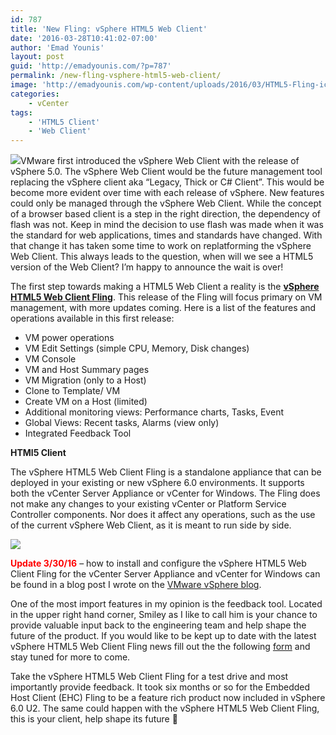 ```yaml
---
id: 787
title: 'New Fling: vSphere HTML5 Web Client'
date: '2016-03-28T10:41:02-07:00'
author: 'Emad Younis'
layout: post
guid: 'http://emadyounis.com/?p=787'
permalink: /new-fling-vsphere-html5-web-client/
image: 'http://emadyounis.com/wp-content/uploads/2016/03/HTML5-Fling-icon.png'
categories:
    - vCenter
tags:
    - 'HTML5 Client'
    - 'Web Client'
---
```


![](https://emadyounis.com/assets/img/2016/03/HTML5-Fling-icon.png?resize=166%2C166)VMware first introduced the vSphere Web Client with the release of vSphere 5.0. The vSphere Web Client would be the future management tool replacing the vSphere client aka “Legacy, Thick or C# Client”. This would be become more evident over time with each release of vSphere. New features could only be managed through the vSphere Web Client. While the concept of a browser based client is a step in the right direction, the dependency of flash was not. Keep in mind the decision to use flash was made when it was the standard for web applications, times and standards have changed. With that change it has taken some time to work on replatforming the vSphere Web Client. This always leads to the question, when will we see a HTML5 version of the Web Client? I’m happy to announce the wait is over!

The first step towards making a HTML5 Web Client a reality is the <span style="color: #0000ff;">**[vSphere HTML5 Web Client Fling](https://labs.vmware.com/flings/vsphere-html5-web-client)**</span>. This release of the Fling will focus primary on VM management, with more updates coming. Here is a list of the features and operations available in this first release:

- VM power operations
- VM Edit Settings (simple CPU, Memory, Disk changes)
- VM Console
- VM and Host Summary pages
- VM Migration (only to a Host)
- Clone to Template/ VM
- Create VM on a Host (limited)
- Additional monitoring views: Performance charts, Tasks, Event
- Global Views: Recent tasks, Alarms (view only)
- Integrated Feedback Tool

**HTMl5 Client**

The vSphere HTML5 Web Client Fling is a standalone appliance that can be deployed in your existing or new vSphere 6.0 environments. It supports both the vCenter Server Appliance or vCenter for Windows. The Fling does not make any changes to your existing vCenter or Platform Service Controller components. Nor does it affect any operations, such as the use of the current vSphere Web Client, as it is meant to run side by side.

[![](https://emadyounis.com/assets/img/2016/03/HTML5-Client.png?resize=1365%2C837)](https://emadyounis.com/assets/img/2016/03/HTML5-Client.png)

<span style="color: #ff0000;">**Update 3/30/16**</span> – how to install and configure the vSphere HTML5 Web Client Fling for the vCenter Server Appliance and vCenter for Windows can be found in a blog post I wrote on the [VMware vSphere blog](http://blogs.vmware.com/vsphere/2016/03/vsphere-html5-web-client-fling-getting-started.html).

One of the most import features in my opinion is the feedback tool. Located in the upper right hand corner, Smiley as I like to call him is your chance to provide valuable input back to the engineering team and help shape the future of the product. If you would like to be kept up to date with the latest vSphere HTML5 Web Client Fling news fill out the the following [form](https://docs.google.com/forms/d/1d9OGrJk_u-w-QXdJPRMoX14hxNBTfW4RXmNDzsso1cA/viewform?c=0&w=1&usp=send_form) and stay tuned for more to come.

Take the vSphere HTML5 Web Client Fling for a test drive and most importantly provide feedback. It took six months or so for the Embedded Host Client (EHC) Fling to be a feature rich product now included in vSphere 6.0 U2. The same could happen with the vSphere HTML5 Web Client Fling, this is your client, help shape its future 🙂
